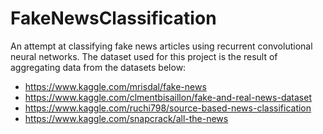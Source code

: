 # FakeNewsClassification

An attempt at classifying fake news articles using recurrent convolutional neural networks. The dataset used for this project is the result of aggregating data from the datasets below:

- https://www.kaggle.com/mrisdal/fake-news
- https://www.kaggle.com/clmentbisaillon/fake-and-real-news-dataset
- https://www.kaggle.com/ruchi798/source-based-news-classification
- https://www.kaggle.com/snapcrack/all-the-news